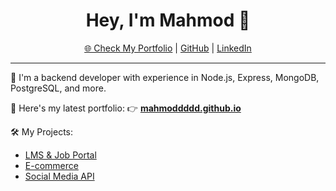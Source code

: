 <h1 align="center">Hey, I'm Mahmod 👋</h1>

<p align="center">
  <a href="https://mahmoddddd.github.io">🌐 Check My Portfolio</a> |
  <a href="https://github.com/mahmoddddd">GitHub</a> |
  <a href="https://www.linkedin.com/in/mahmod-emad-5084b0216/">LinkedIn</a>
</p>

---

🔧 I'm a backend developer with experience in Node.js, Express, MongoDB, PostgreSQL, and more.

🚀 Here's my latest portfolio:
👉 **[mahmoddddd.github.io](https://mahmoddddd.github.io)**

🛠️ My Projects:
- [LMS & Job Portal](https://github.com/mahmoddddd/LMS-JobPortal)
- [E-commerce](https://github.com/mahmoddddd/shopfy-E-commerce-Complete-project)
- [Social Media API](https://github.com/mahmoddddd/SocialMediaApp)

